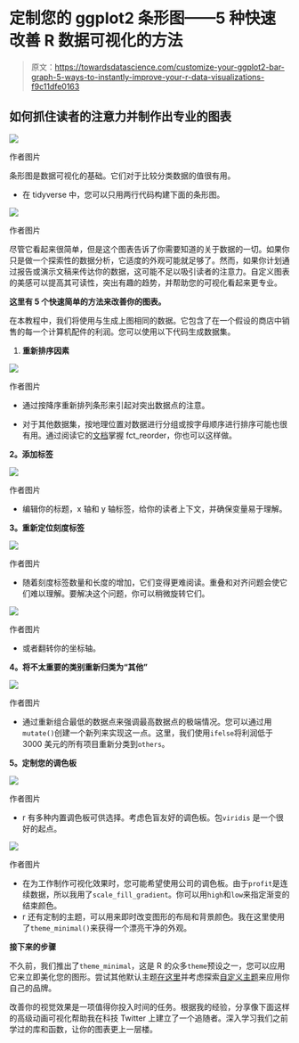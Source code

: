 # 定制您的 ggplot2 条形图——5 种快速改善 R 数据可视化的方法

> 原文：<https://towardsdatascience.com/customize-your-ggplot2-bar-graph-5-ways-to-instantly-improve-your-r-data-visualizations-f9c11dfe0163>

## 如何抓住读者的注意力并制作出专业的图表

![](img/0bfa4ac9282d7d61ee58fd4ae1d1ac02.png)

作者图片

条形图是数据可视化的基础。它们对于比较分类数据的值很有用。

*   在 tidyverse 中，您可以只用两行代码构建下面的条形图。

![](img/95afef488c662e9d4b5d249a571230a5.png)

作者图片

尽管它看起来很简单，但是这个图表告诉了你需要知道的关于数据的一切。如果你只是做一个探索性的数据分析，它适度的外观可能就足够了。然而，如果你计划通过报告或演示文稿来传达你的数据，这可能不足以吸引读者的注意力。自定义图表的美感可以提高其可读性，突出有趣的趋势，并帮助您的可视化看起来更专业。

**这里有 5 个快速简单的方法来改善你的图表。**

在本教程中，我们将使用与生成上图相同的数据。它包含了在一个假设的商店中销售的每一个计算机配件的利润。您可以使用以下代码生成数据集。

1.  **重新排序因素**

![](img/9ce4061c3dad3be871b0a4cb01bb4d29.png)

作者图片

*   通过按降序重新排列条形来引起对突出数据点的注意。

*   对于其他数据集，按地理位置对数据进行分组或按字母顺序进行排序可能也很有用。通过阅读它的[文档](https://forcats.tidyverse.org/reference/fct_reorder.html)掌握 fct_reorder，你也可以这样做。

**2。添加标签**

![](img/06646146c58c52a75dbb501e4c6310d1.png)

作者图片

*   编辑你的标题，x 轴和 y 轴标签，给你的读者上下文，并确保变量易于理解。

**3。重新定位刻度标签**

![](img/a47c29f48a52d798c7e3062737ca1242.png)

作者图片

*   随着刻度标签数量和长度的增加，它们变得更难阅读。重叠和对齐问题会使它们难以理解。要解决这个问题，你可以稍微旋转它们。

![](img/b7dacb421216a9031a8a0204c48f64b3.png)

作者图片

*   或者翻转你的坐标轴。

**4。将不太重要的类别重新归类为“其他”**

![](img/312474888e98b6e1cea8fec0b763310e.png)

作者图片

*   通过重新组合最低的数据点来强调最高数据点的极端情况。您可以通过用`mutate()`创建一个新列来实现这一点。这里，我们使用`ifelse`将利润低于 3000 美元的所有项目重新分类到`others`。

**5。定制您的调色板**

![](img/8b49f356ca271c3cb63913b4e112e5e8.png)

作者图片

*   r 有多种内置调色板可供选择。考虑色盲友好的调色板。包`viridis` 是一个很好的起点。

![](img/9b1496808c1ec1c7fc33d141c74a4dd7.png)

作者图片

*   在为工作制作可视化效果时，您可能希望使用公司的调色板。由于`profit`是连续数据，所以我用了`scale_fill_gradient`。你可以用`high`和`low`来指定渐变的结束颜色。
*   r 还有定制的主题，可以用来即时改变图形的布局和背景颜色。我在这里使用了`theme_minimal()`来获得一个漂亮干净的外观。

**接下来的步骤**

不久前，我们推出了`theme_minimal`，这是 R 的众多`theme`预设之一，您可以应用它来立即美化您的图形。尝试其他默认主题[在这里](https://ggplot2.tidyverse.org/reference/ggtheme.html)并考虑探索[自定义主题](https://www.rdocumentation.org/packages/ggplot2/versions/3.3.6/topics/theme)来应用你自己的品牌。

改善你的视觉效果是一项值得你投入时间的任务。根据我的经验，分享像下面这样的高级动画可视化帮助我在科技 Twitter 上建立了一个追随者。深入学习我们之前学过的库和函数，让你的图表更上一层楼。